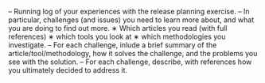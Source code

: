 – Running log of your experiences with the release planning exercise.
– In particular, challenges (and issues) you need to learn more about,
and what you are doing to find out more.
∗ Which articles you read (with full references)
∗ which tools you look at
∗ which methodologies you investigate.
– For each challenge, inlude a brief summary of the article/tool/methodology,
how it solves the challenge, and the problems you see with the solution.
– For each challenge, describe, with references how you ultimately decided
to address it.
